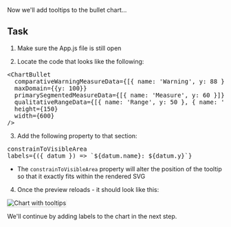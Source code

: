 Now we'll add tooltips to the bullet chart...

## Task

1) Make sure the App.js file is still open

2) Locate the code that looks like the following:

<pre class="file">
&lt;ChartBullet
  comparativeWarningMeasureData={[{ name: &#39;Warning&#39;, y: 88 }]}
  maxDomain={{y: 100}}
  primarySegmentedMeasureData={[{ name: &#39;Measure&#39;, y: 60 }]}
  qualitativeRangeData={[{ name: &#39;Range&#39;, y: 50 }, { name: &#39;Range&#39;, y: 75 }]}
  height={150}
  width={600}
/&gt;
</pre>

3) Add the following property to that section:

<pre class="file" data-target="clipboard">
constrainToVisibleArea
labels={({ datum }) =&gt; `${datum.name}: ${datum.y}`}
</pre>

- The `constrainToVisibleArea` property will alter the position of the tooltip so that it exactly fits within the rendered SVG

4) Once the preview reloads - it should look like this:
<img src="bullet-chart/assets/tooltips.png" alt="Chart with tooltips" style="box-shadow: rgba(3, 3, 3, 0.2) 0px 1.25px 2.5px 0px;" />

We'll continue by adding labels to the chart in the next step.

